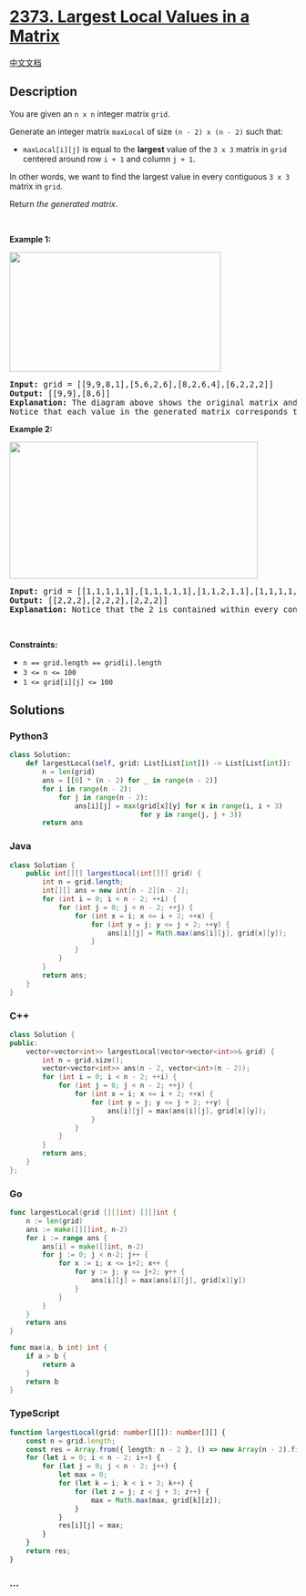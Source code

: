 # [2373. Largest Local Values in a Matrix](https://leetcode.com/problems/largest-local-values-in-a-matrix)

[中文文档](/solution/2300-2399/2373.Largest%20Local%20Values%20in%20a%20Matrix/README.md)

## Description

<p>You are given an <code>n x n</code> integer matrix <code>grid</code>.</p>

<p>Generate an integer matrix <code>maxLocal</code> of size <code>(n - 2) x (n - 2)</code> such that:</p>

<ul>
	<li><code>maxLocal[i][j]</code> is equal to the <strong>largest</strong> value of the <code>3 x 3</code> matrix in <code>grid</code> centered around row <code>i + 1</code> and column <code>j + 1</code>.</li>
</ul>

<p>In other words, we want to find the largest value in every contiguous <code>3 x 3</code> matrix in <code>grid</code>.</p>

<p>Return <em>the generated matrix</em>.</p>

<p>&nbsp;</p>
<p><strong class="example">Example 1:</strong></p>
<img alt="" src="https://fastly.jsdelivr.net/gh/doocs/leetcode@main/solution/2300-2399/2373.Largest%20Local%20Values%20in%20a%20Matrix/images/ex1.png" style="width: 371px; height: 210px;" />
<pre>
<strong>Input:</strong> grid = [[9,9,8,1],[5,6,2,6],[8,2,6,4],[6,2,2,2]]
<strong>Output:</strong> [[9,9],[8,6]]
<strong>Explanation:</strong> The diagram above shows the original matrix and the generated matrix.
Notice that each value in the generated matrix corresponds to the largest value of a contiguous 3 x 3 matrix in grid.</pre>

<p><strong class="example">Example 2:</strong></p>
<img alt="" src="https://fastly.jsdelivr.net/gh/doocs/leetcode@main/solution/2300-2399/2373.Largest%20Local%20Values%20in%20a%20Matrix/images/ex2new2.png" style="width: 436px; height: 240px;" />
<pre>
<strong>Input:</strong> grid = [[1,1,1,1,1],[1,1,1,1,1],[1,1,2,1,1],[1,1,1,1,1],[1,1,1,1,1]]
<strong>Output:</strong> [[2,2,2],[2,2,2],[2,2,2]]
<strong>Explanation:</strong> Notice that the 2 is contained within every contiguous 3 x 3 matrix in grid.
</pre>

<p>&nbsp;</p>
<p><strong>Constraints:</strong></p>

<ul>
	<li><code>n == grid.length == grid[i].length</code></li>
	<li><code>3 &lt;= n &lt;= 100</code></li>
	<li><code>1 &lt;= grid[i][j] &lt;= 100</code></li>
</ul>

## Solutions

<!-- tabs:start -->

### **Python3**

```python
class Solution:
    def largestLocal(self, grid: List[List[int]]) -> List[List[int]]:
        n = len(grid)
        ans = [[0] * (n - 2) for _ in range(n - 2)]
        for i in range(n - 2):
            for j in range(n - 2):
                ans[i][j] = max(grid[x][y] for x in range(i, i + 3)
                                for y in range(j, j + 3))
        return ans
```

### **Java**

```java
class Solution {
    public int[][] largestLocal(int[][] grid) {
        int n = grid.length;
        int[][] ans = new int[n - 2][n - 2];
        for (int i = 0; i < n - 2; ++i) {
            for (int j = 0; j < n - 2; ++j) {
                for (int x = i; x <= i + 2; ++x) {
                    for (int y = j; y <= j + 2; ++y) {
                        ans[i][j] = Math.max(ans[i][j], grid[x][y]);
                    }
                }
            }
        }
        return ans;
    }
}
```

### **C++**

```cpp
class Solution {
public:
    vector<vector<int>> largestLocal(vector<vector<int>>& grid) {
        int n = grid.size();
        vector<vector<int>> ans(n - 2, vector<int>(n - 2));
        for (int i = 0; i < n - 2; ++i) {
            for (int j = 0; j < n - 2; ++j) {
                for (int x = i; x <= i + 2; ++x) {
                    for (int y = j; y <= j + 2; ++y) {
                        ans[i][j] = max(ans[i][j], grid[x][y]);
                    }
                }
            }
        }
        return ans;
    }
};
```

### **Go**

```go
func largestLocal(grid [][]int) [][]int {
	n := len(grid)
	ans := make([][]int, n-2)
	for i := range ans {
		ans[i] = make([]int, n-2)
		for j := 0; j < n-2; j++ {
			for x := i; x <= i+2; x++ {
				for y := j; y <= j+2; y++ {
					ans[i][j] = max(ans[i][j], grid[x][y])
				}
			}
		}
	}
	return ans
}

func max(a, b int) int {
	if a > b {
		return a
	}
	return b
}
```

### **TypeScript**

```ts
function largestLocal(grid: number[][]): number[][] {
    const n = grid.length;
    const res = Array.from({ length: n - 2 }, () => new Array(n - 2).fill(0));
    for (let i = 0; i < n - 2; i++) {
        for (let j = 0; j < n - 2; j++) {
            let max = 0;
            for (let k = i; k < i + 3; k++) {
                for (let z = j; z < j + 3; z++) {
                    max = Math.max(max, grid[k][z]);
                }
            }
            res[i][j] = max;
        }
    }
    return res;
}
```

### **...**

```


```

<!-- tabs:end -->
